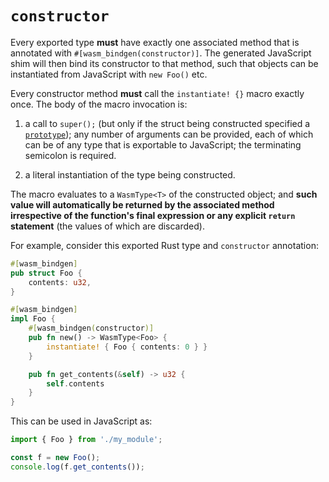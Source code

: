 # `constructor`

Every exported type **must** have exactly one associated method that is annotated with `#[wasm_bindgen(constructor)]`.  The generated JavaScript shim will then bind its constructor to that method, such that objects can be instantiated from JavaScript with `new Foo()` etc.

Every constructor method **must** call the `instantiate! {}` macro exactly once.  The body of the macro invocation is:

1. a call to `super();` (but only if the struct being constructed specified a [`prototype`](constructor.html)); any number of arguments can be provided, each of which can be of any type that is exportable to JavaScript; the terminating semicolon is required.

2. a literal instantiation of the type being constructed.

The macro evaluates to a `WasmType<T>` of the constructed object; and **such value will automatically be returned by the associated method irrespective of the function's final expression or any explicit `return` statement** (the values of which are discarded).

For example, consider this exported Rust type and `constructor` annotation:

```rust
#[wasm_bindgen]
pub struct Foo {
    contents: u32,
}

#[wasm_bindgen]
impl Foo {
    #[wasm_bindgen(constructor)]
    pub fn new() -> WasmType<Foo> {
        instantiate! { Foo { contents: 0 } }
    }

    pub fn get_contents(&self) -> u32 {
        self.contents
    }
}
```

This can be used in JavaScript as:

```js
import { Foo } from './my_module';

const f = new Foo();
console.log(f.get_contents());
```